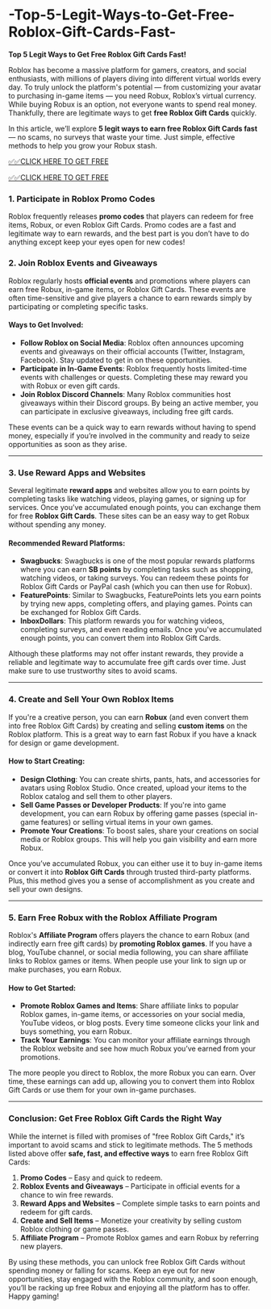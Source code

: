 # -Top-5-Legit-Ways-to-Get-Free-Roblox-Gift-Cards-Fast-

**Top 5 Legit Ways to Get Free Roblox Gift Cards Fast!**

Roblox has become a massive platform for gamers, creators, and social enthusiasts, with millions of players diving into different virtual worlds every day. To truly unlock the platform's potential — from customizing your avatar to purchasing in-game items — you need Robux, Roblox’s virtual currency. While buying Robux is an option, not everyone wants to spend real money. Thankfully, there are legitimate ways to get **free Roblox Gift Cards** quickly.

In this article, we’ll explore **5 legit ways to earn free Roblox Gift Cards fast** — no scams, no surveys that waste your time. Just simple, effective methods to help you grow your Robux stash.

[✅✅CLICK HERE TO GET FREE](https://tinyurl.com/ycy7cnvj)

[✅✅CLICK HERE TO GET FREE](https://tinyurl.com/ycy7cnvj)

### 1. **Participate in Roblox Promo Codes**

Roblox frequently releases **promo codes** that players can redeem for free items, Robux, or even Roblox Gift Cards. Promo codes are a fast and legitimate way to earn rewards, and the best part is you don’t have to do anything except keep your eyes open for new codes!


### 2. **Join Roblox Events and Giveaways**

Roblox regularly hosts **official events** and promotions where players can earn free Robux, in-game items, or Roblox Gift Cards. These events are often time-sensitive and give players a chance to earn rewards simply by participating or completing specific tasks.

#### Ways to Get Involved:
- **Follow Roblox on Social Media**: Roblox often announces upcoming events and giveaways on their official accounts (Twitter, Instagram, Facebook). Stay updated to get in on these opportunities.
- **Participate in In-Game Events**: Roblox frequently hosts limited-time events with challenges or quests. Completing these may reward you with Robux or even gift cards.
- **Join Roblox Discord Channels**: Many Roblox communities host giveaways within their Discord groups. By being an active member, you can participate in exclusive giveaways, including free gift cards.
  
These events can be a quick way to earn rewards without having to spend money, especially if you’re involved in the community and ready to seize opportunities as soon as they arise.

---

### 3. **Use Reward Apps and Websites**

Several legitimate **reward apps** and websites allow you to earn points by completing tasks like watching videos, playing games, or signing up for services. Once you’ve accumulated enough points, you can exchange them for free **Roblox Gift Cards**. These sites can be an easy way to get Robux without spending any money.

#### Recommended Reward Platforms:
- **Swagbucks**: Swagbucks is one of the most popular rewards platforms where you can earn **SB points** by completing tasks such as shopping, watching videos, or taking surveys. You can redeem these points for Roblox Gift Cards or PayPal cash (which you can then use for Robux).
- **FeaturePoints**: Similar to Swagbucks, FeaturePoints lets you earn points by trying new apps, completing offers, and playing games. Points can be exchanged for Roblox Gift Cards.
- **InboxDollars**: This platform rewards you for watching videos, completing surveys, and even reading emails. Once you've accumulated enough points, you can convert them into Roblox Gift Cards.

Although these platforms may not offer instant rewards, they provide a reliable and legitimate way to accumulate free gift cards over time. Just make sure to use trustworthy sites to avoid scams.

---

### 4. **Create and Sell Your Own Roblox Items**

If you're a creative person, you can earn **Robux** (and even convert them into free Roblox Gift Cards) by creating and selling **custom items** on the Roblox platform. This is a great way to earn fast Robux if you have a knack for design or game development.

#### How to Start Creating:
- **Design Clothing**: You can create shirts, pants, hats, and accessories for avatars using Roblox Studio. Once created, upload your items to the Roblox catalog and sell them to other players.
- **Sell Game Passes or Developer Products**: If you're into game development, you can earn Robux by offering game passes (special in-game features) or selling virtual items in your own games.
- **Promote Your Creations**: To boost sales, share your creations on social media or Roblox groups. This will help you gain visibility and earn more Robux.

Once you’ve accumulated Robux, you can either use it to buy in-game items or convert it into **Roblox Gift Cards** through trusted third-party platforms. Plus, this method gives you a sense of accomplishment as you create and sell your own designs.

---

### 5. **Earn Free Robux with the Roblox Affiliate Program**

Roblox's **Affiliate Program** offers players the chance to earn Robux (and indirectly earn free gift cards) by **promoting Roblox games**. If you have a blog, YouTube channel, or social media following, you can share affiliate links to Roblox games or items. When people use your link to sign up or make purchases, you earn Robux.

#### How to Get Started:
- **Promote Roblox Games and Items**: Share affiliate links to popular Roblox games, in-game items, or accessories on your social media, YouTube videos, or blog posts. Every time someone clicks your link and buys something, you earn Robux.
- **Track Your Earnings**: You can monitor your affiliate earnings through the Roblox website and see how much Robux you’ve earned from your promotions.
  
The more people you direct to Roblox, the more Robux you can earn. Over time, these earnings can add up, allowing you to convert them into Roblox Gift Cards or use them for your own in-game purchases.

---

### Conclusion: Get Free Roblox Gift Cards the Right Way

While the internet is filled with promises of "free Roblox Gift Cards," it’s important to avoid scams and stick to legitimate methods. The 5 methods listed above offer **safe, fast, and effective ways** to earn free Roblox Gift Cards:

1. **Promo Codes** – Easy and quick to redeem.
2. **Roblox Events and Giveaways** – Participate in official events for a chance to win free rewards.
3. **Reward Apps and Websites** – Complete simple tasks to earn points and redeem for gift cards.
4. **Create and Sell Items** – Monetize your creativity by selling custom Roblox clothing or game passes.
5. **Affiliate Program** – Promote Roblox games and earn Robux by referring new players.

By using these methods, you can unlock free Roblox Gift Cards without spending money or falling for scams. Keep an eye out for new opportunities, stay engaged with the Roblox community, and soon enough, you’ll be racking up free Robux and enjoying all the platform has to offer. Happy gaming!
